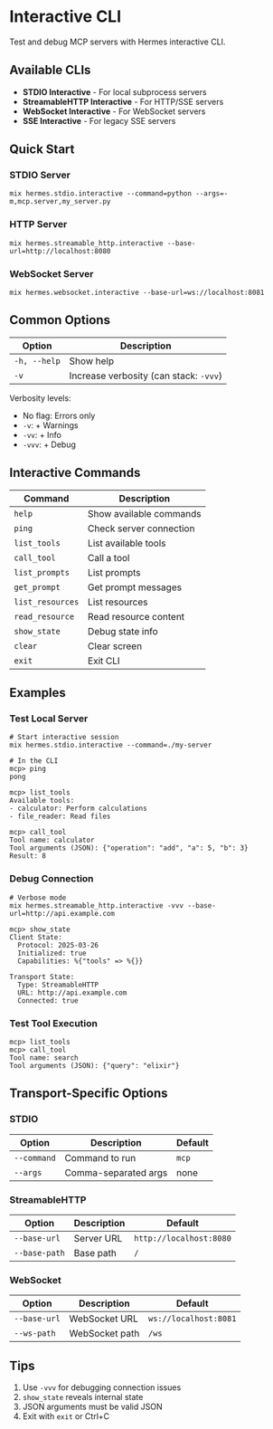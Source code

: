 # Interactive CLI

Test and debug MCP servers with Hermes interactive CLI.

## Available CLIs

- **STDIO Interactive** - For local subprocess servers
- **StreamableHTTP Interactive** - For HTTP/SSE servers  
- **WebSocket Interactive** - For WebSocket servers
- **SSE Interactive** - For legacy SSE servers

## Quick Start

### STDIO Server

```shell
mix hermes.stdio.interactive --command=python --args=-m,mcp.server,my_server.py
```

### HTTP Server

```shell
mix hermes.streamable_http.interactive --base-url=http://localhost:8080
```

### WebSocket Server

```shell
mix hermes.websocket.interactive --base-url=ws://localhost:8081
```

## Common Options

| Option | Description |
|--------|-------------|
| `-h, --help` | Show help |
| `-v` | Increase verbosity (can stack: `-vvv`) |

Verbosity levels:
- No flag: Errors only
- `-v`: + Warnings
- `-vv`: + Info
- `-vvv`: + Debug

## Interactive Commands

| Command | Description |
|---------|-------------|
| `help` | Show available commands |
| `ping` | Check server connection |
| `list_tools` | List available tools |
| `call_tool` | Call a tool |
| `list_prompts` | List prompts |
| `get_prompt` | Get prompt messages |
| `list_resources` | List resources |
| `read_resource` | Read resource content |
| `show_state` | Debug state info |
| `clear` | Clear screen |
| `exit` | Exit CLI |

## Examples

### Test Local Server

```shell
# Start interactive session
mix hermes.stdio.interactive --command=./my-server

# In the CLI
mcp> ping
pong

mcp> list_tools
Available tools:
- calculator: Perform calculations
- file_reader: Read files

mcp> call_tool
Tool name: calculator
Tool arguments (JSON): {"operation": "add", "a": 5, "b": 3}
Result: 8
```

### Debug Connection

```shell
# Verbose mode
mix hermes.streamable_http.interactive -vvv --base-url=http://api.example.com

mcp> show_state
Client State:
  Protocol: 2025-03-26
  Initialized: true
  Capabilities: %{"tools" => %{}}
  
Transport State:
  Type: StreamableHTTP
  URL: http://api.example.com
  Connected: true
```

### Test Tool Execution

```
mcp> list_tools
mcp> call_tool
Tool name: search
Tool arguments (JSON): {"query": "elixir"}
```

## Transport-Specific Options

### STDIO

| Option | Description | Default |
|--------|-------------|---------|
| `--command` | Command to run | `mcp` |
| `--args` | Comma-separated args | none |

### StreamableHTTP

| Option | Description | Default |
|--------|-------------|---------|
| `--base-url` | Server URL | `http://localhost:8080` |
| `--base-path` | Base path | `/` |

### WebSocket

| Option | Description | Default |
|--------|-------------|---------|
| `--base-url` | WebSocket URL | `ws://localhost:8081` |
| `--ws-path` | WebSocket path | `/ws` |

## Tips

1. Use `-vvv` for debugging connection issues
2. `show_state` reveals internal state
3. JSON arguments must be valid JSON
4. Exit with `exit` or Ctrl+C